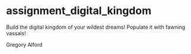 # assignment_digital_kingdom
Build the digital kingdom of your wildest dreams! Populate it with fawning vassals!


Gregory Alford
